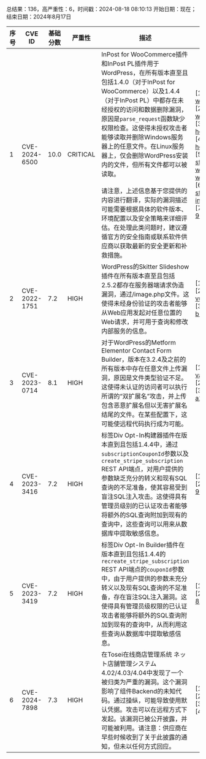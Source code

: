 总结果：136，高严重性：6，时间戳：2024-08-18 08:10:13
开始日期：现在；结束日期：2024年8月17日

| 序号 | CVE ID | 基础分数 | 严重性 | 描述 | 参考资料 |
|-----|--------|------------|----------|-------------|------------|
| 1 | CVE-2024-6500 | 10.0  | CRITICAL | InPost for WooCommerce插件和InPost PL插件用于WordPress，在所有版本直至且包括1.4.0（对于InPost for WooCommerce）以及1.4.4（对于InPost PL）中都存在未经授权的访问和数据删除漏洞，原因是`parse_request`函数缺少权限检查。这使得未授权攻击者能够读取并删除Windows服务器上的任意文件。在Linux服务器上，仅会删除WordPress安装内的文件，但所有文件都可以被读取。<br><br>请注意，上述信息基于您提供的内容进行翻译，实际的漏洞描述可能需要根据具体的软件版本、环境配置以及安全策略来详细评估。在处理此类问题时，建议遵循官方的安全指南或联系软件供应商以获取最新的安全更新和补救措施。 | [1]https://plugins.trac.wordpress.org/browser/inpost-for-woocommerce/trunk/src/InspireLabs/WoocommerceInpost/EasyPack_Helper.php#L267<br>[2]https://plugins.trac.wordpress.org/browser/inpost-for-woocommerce/trunk/src/InspireLabs/WoocommerceInpost/EasyPack_Helper.php#L75<br>[3]https://plugins.trac.wordpress.org/browser/woo-inpost/trunk/classes/class-helper.php#L140<br>[4]https://plugins.trac.wordpress.org/browser/woo-inpost/trunk/classes/class-helper.php#L216<br>[5]https://plugins.trac.wordpress.org/changeset?sfp_email=&sfph_mail=&reponame=&new=3115602%40inpost-for-woocommerce%2Ftrunk&old=3110579%40inpost-for-woocommerce%2Ftrunk&sfp_email=&sfph_mail=<br>[6]https://plugins.trac.wordpress.org/changeset?sfp_email=&sfph_mail=&reponame=&new=3125034%40woo-inpost%2Ftrunk&old=2886304%40woo-inpost%2Ftrunk&sfp_email=&sfph_mail=<br>[7]https://www.wordfence.com/threat-intel/vulnerabilities/id/7b57e750-71ec-4c52-999b-6c14a78c3bff?source=cve |
| 2 | CVE-2022-1751 | 7.2  | HIGH | WordPress的Skitter Slideshow插件在所有版本直至且包括2.5.2都存在服务器端请求伪造漏洞，通过/image.php文件。这使得未经身份验证的攻击者能够从Web应用发起对任意位置的Web请求，并可用于查询和修改内部服务的信息。 | [1]https://plugins.trac.wordpress.org/browser/wp-skitter-slideshow/trunk/image.php<br>[2]https://securityforeveryone.com/blog/wordpress-skitter-slideshow-ssrf-0-day-vulnerability-cve-2022-1751<br>[3]https://www.wordfence.com/threat-intel/vulnerabilities/id/175eba7e-454b-4ba3-bbb5-22bd56734f5c?source=cve |
| 3 | CVE-2023-0714 | 8.1  | HIGH | 对于WordPress的Metform Elementor Contact Form Builder，版本在3.2.4及之前的所有版本中存在任意文件上传漏洞，原因是文件类型验证不足。这使得未认证的访问者可以执行所谓的“双扩展名”攻击，并上传包含恶意扩展名但以无害扩展名结尾的文件。在某些配置下，这可能使远程代码执行成为可能。 | [1]https://plugins.trac.wordpress.org/browser/metform/trunk/core/entries/file-data-validation.php?rev=2746287<br>[2]https://plugins.trac.wordpress.org/changeset/2896914/<br>[3]https://www.wordfence.com/threat-intel/vulnerabilities/id/697ce433-f321-4977-a2ad-68369d9ce9c3?source=cve |
| 4 | CVE-2023-3416 | 7.2  | HIGH | 标签Div Opt-In构建器插件在版本直到且包括1.4.4中，通过`subscriptionCouponId`参数以及`create_stripe_subscription` REST API端点，对用户提供的参数缺乏充分的转义和现有SQL查询的不足准备，使其容易受到盲注SQL注入攻击。这使得具有管理员级别的已认证攻击者能够将额外的SQL查询附加到现有的查询中，这些查询可以用来从数据库中提取敏感信息。 | [1]https://tagdiv.com/tagdiv-opt-in-builder/<br>[2]https://www.wordfence.com/threat-intel/vulnerabilities/id/7659ac9b-fa4e-4cb7-9887-38aa65b6d1c3?source=cve |
| 5 | CVE-2023-3419 | 7.2  | HIGH | 标签Div Opt-In Builder插件在版本直到且包括1.4.4的`recreate_stripe_subscription` REST API端点的`couponId`参数中，由于用户提供的参数未充分转义以及现有SQL查询的不足准备，存在盲注SQL注入漏洞。这使得具有管理员级权限的已认证攻击者能够将额外的SQL查询附加到现有的查询中，从而利用这些查询从数据库中提取敏感信息。 | [1]https://tagdiv.com/tagdiv-opt-in-builder/<br>[2]https://www.wordfence.com/threat-intel/vulnerabilities/id/17150263-261d-422f-8b36-a2981d4aaad3?source=cve |
| 6 | CVE-2024-7898 | 7.3  | HIGH | 在Tosei在线商店管理系统 ネット店舗管理システム 4.02/4.03/4.04中发现了一个被归类为严重的漏洞。这个漏洞影响了组件Backend的未知代码。通过操纵，可能导致使用默认凭据。攻击可以在远程方式下发起。该漏洞已被公开披露，并可能被利用。请注意：供应商在早些时候收到了关于此披露的通知，但未以任何方式回应。 | [1]https://gist.github.com/b0rgch3n/3136cad95b09e42184fb2d78aae33651<br>[2]https://vuldb.com/?ctiid.274906<br>[3]https://vuldb.com/?id.274906<br>[4]https://vuldb.com/?submit.386560 |